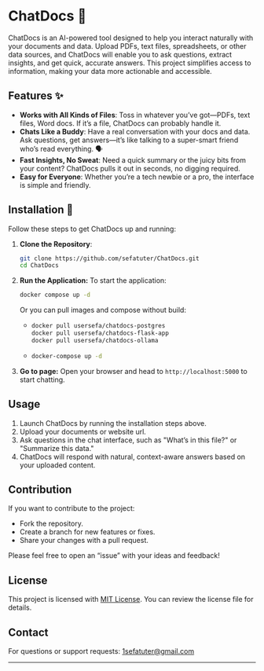 # ChatDocs 📄

ChatDocs is an AI-powered tool designed to help you interact naturally with your documents and data. Upload PDFs, text files, spreadsheets, or other data sources, and ChatDocs will enable you to ask questions, extract insights, and get quick, accurate answers. This project simplifies access to information, making your data more actionable and accessible.

## Features ✨

- **Works with All Kinds of Files**: Toss in whatever you’ve got—PDFs, text files, Word docs. If it’s a file, ChatDocs can probably handle it.
- **Chats Like a Buddy**: Have a real conversation with your docs and data. Ask questions, get answers—it’s like talking to a super-smart friend who’s read everything. 🗣️
- **Fast Insights, No Sweat**: Need a quick summary or the juicy bits from your content? ChatDocs pulls it out in seconds, no digging required.
- **Easy for Everyone**: Whether you’re a tech newbie or a pro, the interface is simple and friendly.

## Installation 🚀

Follow these steps to get ChatDocs up and running:

1. **Clone the Repository**:
   ```bash
   git clone https://github.com/sefatuter/ChatDocs.git
   cd ChatDocs
   ```
   
2. **Run the Application:**
   To start the application:

   ```bash
   docker compose up -d
   ```

   Or you can pull images and compose without build:

    - ```bash
      docker pull usersefa/chatdocs-postgres
      docker pull usersefa/chatdocs-flask-app
      docker pull usersefa/chatdocs-ollama
      ```
    - ```bash
      docker-compose up -d
      ```
 3. **Go to page:**
    Open your browser and head to ```http://localhost:5000``` to start chatting.



## Usage

1. Launch ChatDocs by running the installation steps above.
2. Upload your documents or website url.
3. Ask questions in the chat interface, such as "What’s in this file?" or "Summarize this data."
4. ChatDocs will respond with natural, context-aware answers based on your uploaded content.

## Contribution

If you want to contribute to the project:
- Fork the repository.
- Create a branch for new features or fixes.
- Share your changes with a pull request.

Please feel free to open an “issue” with your ideas and feedback!

## License

This project is licensed with [MIT License](LICENSE). You can review the license file for details.

## Contact

For questions or support requests: [1sefatuter@gmail.com](mailto:1sefatuter@gmail.com)  

---
